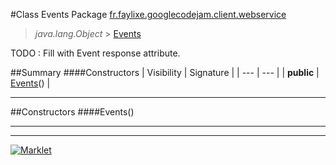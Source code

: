 #Class Events
Package [fr.faylixe.googlecodejam.client.webservice](README.md)<br>

> *java.lang.Object* > [Events](Events.md)


TODO : Fill with Event response attribute.

##Summary
####Constructors
| Visibility | Signature |
| --- | --- |
| **public** | [Events](#events)() |

---


##Constructors
####Events()
> 


---

---

[![Marklet](https://img.shields.io/badge/Generated%20by-Marklet-green.svg)](https://github.com/Faylixe/marklet)
